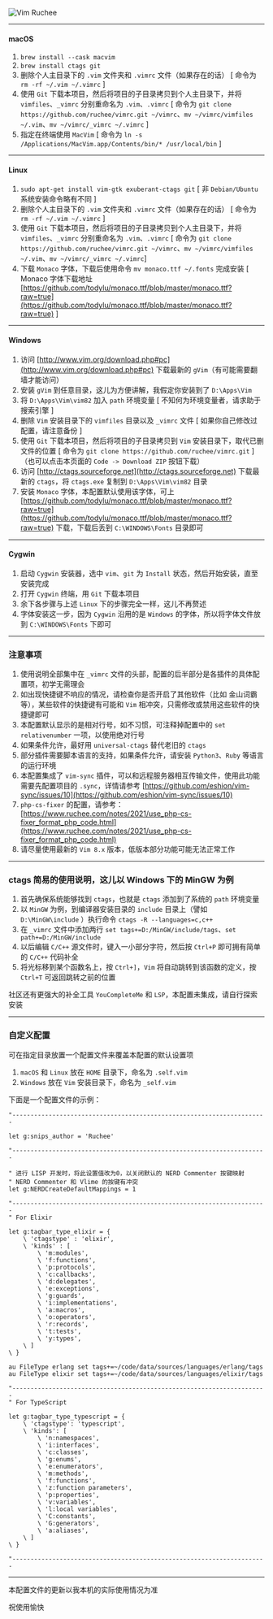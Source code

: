 ![Vim Ruchee](https://raw.github.com/ruchee/vimrc/master/macvim.jpg "Vim Ruchee")

----
#### macOS

1. `brew install --cask macvim`
2. `brew install ctags git`
3. 删除个人主目录下的 `.vim` 文件夹和 `.vimrc` 文件（如果存在的话） [ 命令为 `rm -rf ~/.vim ~/.vimrc` ]
4. 使用 `Git` 下载本项目，然后将项目的子目录拷贝到个人主目录下，并将 `vimfiles`、`_vimrc` 分别重命名为 `.vim`、`.vimrc` [ 命令为 `git clone https://github.com/ruchee/vimrc.git ~/vimrc`、`mv ~/vimrc/vimfiles ~/.vim`、`mv ~/vimrc/_vimrc ~/.vimrc` ]
5. 指定在终端使用 `MacVim` [ 命令为 `ln -s /Applications/MacVim.app/Contents/bin/* /usr/local/bin` ]

----

#### Linux

1. `sudo apt-get install vim-gtk exuberant-ctags git` [ 非 `Debian/Ubuntu` 系统安装命令略有不同  ]
2. 删除个人主目录下的 `.vim` 文件夹和 `.vimrc` 文件（如果存在的话） [ 命令为 `rm -rf ~/.vim ~/.vimrc` ]
3. 使用 `Git` 下载本项目，然后将项目的子目录拷贝到个人主目录下，并将 `vimfiles`、`_vimrc` 分别重命名为 `.vim`、`.vimrc` [ 命令为 `git clone https://github.com/ruchee/vimrc.git ~/vimrc`、`mv ~/vimrc/vimfiles ~/.vim`、`mv ~/vimrc/_vimrc ~/.vimrc`]
4. 下载 `Monaco` 字体，下载后使用命令 `mv monaco.ttf ~/.fonts` 完成安装 [ Monaco 字体下载地址 [https://github.com/todylu/monaco.ttf/blob/master/monaco.ttf?raw=true](https://github.com/todylu/monaco.ttf/blob/master/monaco.ttf?raw=true) ]

----

#### Windows

1. 访问 [http://www.vim.org/download.php#pc](http://www.vim.org/download.php#pc) 下载最新的 `gVim`（有可能需要翻墙才能访问）
2. 安装 `gVim` 到任意目录，这儿为方便讲解，我假定你安装到了 `D:\Apps\Vim`
3. 将 `D:\Apps\Vim\vim82` 加入 `path` 环境变量 [ 不知何为环境变量者，请求助于搜索引擎 ]
4. 删除 `Vim` 安装目录下的 `vimfiles` 目录以及 `_vimrc` 文件 [ 如果你自己修改过配置，请注意备份 ]
5. 使用 `Git` 下载本项目，然后将项目的子目录拷贝到 `Vim` 安装目录下，取代已删文件的位置 [ 命令为 `git clone https://github.com/ruchee/vimrc.git` ]（也可以点击本页面的 `Code -> Download ZIP` 按钮下载）
6. 访问 [http://ctags.sourceforge.net](http://ctags.sourceforge.net) 下载最新的 `ctags`，将 `ctags.exe` 复制到 `D:\Apps\Vim\vim82` 目录
7. 安装 `Monaco` 字体，本配置默认使用该字体，可上 [https://github.com/todylu/monaco.ttf/blob/master/monaco.ttf?raw=true](https://github.com/todylu/monaco.ttf/blob/master/monaco.ttf?raw=true) 下载，下载后丢到 `C:\WINDOWS\Fonts` 目录即可

----

#### Cygwin

1. 启动 `Cygwin` 安装器，选中 `vim`、`git` 为 `Install` 状态，然后开始安装，直至安装完成
2. 打开 `Cygwin` 终端，用 `Git` 下载本项目
3. 余下各步骤与上述 `Linux` 下的步骤完全一样，这儿不再赘述
4. 字体安装这一步，因为 `Cygwin` 沿用的是 `Windows` 的字体，所以将字体文件放到 `C:\WINDOWS\Fonts` 下即可

----

### 注意事项

1. 使用说明全部集中在 `_vimrc` 文件的头部，配置的后半部分是各插件的具体配置项，初学无需理会
2. 如出现快捷键不响应的情况，请检查你是否开启了其他软件（比如 金山词霸 等），某些软件的快捷键有可能和 `Vim` 相冲突，只需修改或禁用这些软件的快捷键即可
3. 本配置默认显示的是相对行号，如不习惯，可注释掉配置中的 `set relativenumber` 一项，以使用绝对行号
4. 如果条件允许，最好用 `universal-ctags` 替代老旧的 `ctags`
5. 部分插件需要脚本语言的支持，如果条件允许，请安装 `Python3`、`Ruby` 等语言的运行环境
6. 本配置集成了 `vim-sync` 插件，可以和远程服务器相互传输文件，使用此功能需要先配置项目的 `.sync`，详情请参考 [https://github.com/eshion/vim-sync/issues/10](https://github.com/eshion/vim-sync/issues/10)
7. `php-cs-fixer` 的配置，请参考：[https://www.ruchee.com/notes/2021/use_php-cs-fixer_format_php_code.html](https://www.ruchee.com/notes/2021/use_php-cs-fixer_format_php_code.html)
8. 请尽量使用最新的 `Vim 8.x` 版本，低版本部分功能可能无法正常工作

----

### ctags 简易的使用说明，这儿以 Windows 下的 MinGW 为例

1. 首先确保系统能够找到 `ctags`，也就是 `ctags` 添加到了系统的 `path` 环境变量
2. 以 `MinGW` 为例，到编译器安装目录的 `include` 目录上（譬如 `D:\MinGW\include` ）执行命令 `ctags -R --languages=c,c++`
3. 在 `_vimrc` 文件中添加两行 `set tags+=D:/MinGW/include/tags`、`set path+=D:/MinGW/include`
4. 以后编辑 `C/C++` 源文件时，键入一小部分字符，然后按 `Ctrl+P` 即可拥有简单的 `C/C++` 代码补全
5. 将光标移到某个函数名上，按 `Ctrl+]`，`Vim` 将自动跳转到该函数的定义，按 `Ctrl+T` 可返回跳转之前的位置

社区还有更强大的补全工具 `YouCompleteMe` 和 `LSP`，本配置未集成，请自行探索安装

----

### 自定义配置

可在指定目录放置一个配置文件来覆盖本配置的默认设置项

1. `macOS` 和 `Linux` 放在 `HOME` 目录下，命名为 `.self.vim`
2. `Windows` 放在 `Vim` 安装目录下，命名为 `_self.vim`

下面是一个配置文件的示例：

```vim
"----------------------------------------------------------------------

let g:snips_author = 'Ruchee'

"----------------------------------------------------------------------

" 进行 LISP 开发时，将此设置值改为0，以关闭默认的 NERD Commenter 按键映射
" NERD Commenter 和 Vlime 的按键有冲突
let g:NERDCreateDefaultMappings = 1

"----------------------------------------------------------------------
" For Elixir

let g:tagbar_type_elixir = {
    \ 'ctagstype' : 'elixir',
    \ 'kinds' : [
        \ 'm:modules',
        \ 'f:functions',
        \ 'p:protocols',
        \ 'c:callbacks',
        \ 'd:delegates',
        \ 'e:exceptions',
        \ 'g:guards',
        \ 'i:implementations',
        \ 'a:macros',
        \ 'o:operators',
        \ 'r:records',
        \ 't:tests',
        \ 'y:types',
    \ ]
\ }

au FileType erlang set tags+=~/code/data/sources/languages/erlang/tags
au FileType elixir set tags+=~/code/data/sources/languages/elixir/tags

"----------------------------------------------------------------------
" For TypeScript

let g:tagbar_type_typescript = {
    \ 'ctagstype': 'typescript',
    \ 'kinds': [
        \ 'n:namespaces',
        \ 'i:interfaces',
        \ 'c:classes',
        \ 'g:enums',
        \ 'e:enumerators',
        \ 'm:methods',
        \ 'f:functions',
        \ 'z:function parameters',
        \ 'p:properties',
        \ 'v:variables',
        \ 'l:local variables',
        \ 'C:constants',
        \ 'G:generators',
        \ 'a:aliases',
    \ ]
\ }

"----------------------------------------------------------------------
```

----

本配置文件的更新以我本机的实际使用情况为准

祝使用愉快
